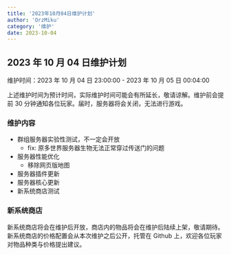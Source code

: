 ```yaml
---
title: '2023年10月04日维护计划'
author: 'OrzMiku'
category: '维护'
date: 2023-10-04
---
```


## 2023 年 10 月 04 日维护计划

维护时间：2023 年 10 月 04 日 23:00:00 - 2023 年 10 月 05 日 00:04:00

上述维护时间为预计时间，实际维护时间可能会有所延长，敬请谅解。维护前会提前 30 分钟通知各位玩家。届时，服务器将会关闭，无法进行游戏。

### 维护内容

- 群组服务器实验性测试，不一定会开放
  - fix: 原多世界服务器生物无法正常穿过传送门的问题
- 服务器性能优化
  - 移除网页版地图
- 服务器插件更新
- 服务器核心更新
- 新系统商店测试

### 新系统商店

新系统商店将会在维护后开放，商店内的物品将会在维护后陆续上架，敬请期待。
新系统商店的价格配置会从本次维护之后公开，托管在 Github 上，欢迎各位玩家对物品种类与价格提出建议。
